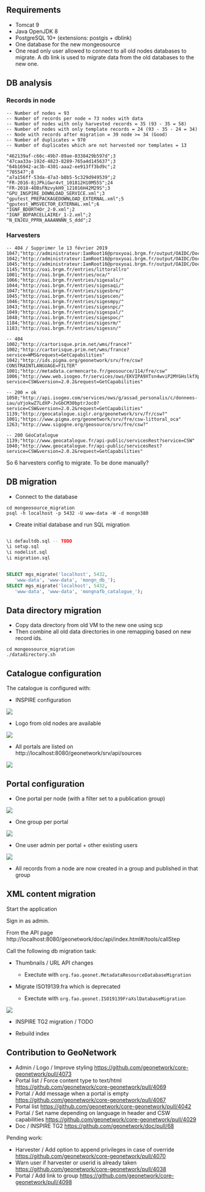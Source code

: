 
## Requirements

* Tomcat 9
* Java OpenJDK 8
* PostgreSQL 10+ (extensions: postgis + dblink)
 * One database for the new mongeosource
 * One read only user allowed to connect to all old nodes databases to migrate. A db link is used to migrate data from the old databases to the new one.  


## DB analysis

### Records in node

```shell script
-- Number of nodes = 93
-- Number of records per node = 73 nodes with data
-- Number of nodes with only harvested records = 35 (93 - 35 = 58)
-- Number of nodes with only template records = 24 (93 - 35 - 24 = 34)
-- Node with records after migration = 39 node >= 34 (Good)
-- Number of duplicates = 970
-- Number of duplicates which are not harvested nor templates = 13

"462139af-c66c-49b7-89ae-0338429b597d";3
"47caa33a-192d-4823-8289-765a4d145637";3
"64b16942-ac3b-4301-aaa2-ee913ff3bd9c";2
"705547";8
"a7a156ff-53da-47a3-b8b5-5c329d949539";2
"FR-2016-8jJPkiGwr4vt_101812H10M55S";24
"FR-2018-4OBsFNzvykH9_121016H42M29S";3
"GPU_INSPIRE_DOWNLOAD_SERVICE.xml";3
"gputest_PREPACKAGEDOWNLOAD_EXTERNAL.xml";5
"gputest_WMSVECTOR_EXTERNAL.xml";6
"IGNF_BDORTHOr_2-0.xml";2
"IGNF_BDPARCELLAIREr_1-2.xml";2
"N_ENJEU_PPRN_AAAANNNN_S_ddd";2
```

### Harvesters

```shell script
-- 404 / Supprimer le 13 février 2019
1047;"http://administrateur:IamRoot16@proxyoai.brgm.fr/output/OAIDC/DocAELBpourSIGESBRE"
1042;"http://administrateur:IamRoot16@proxyoai.brgm.fr/output/OAIDC/DocAELBpourSIGESCEN"
1045;"http://administrateur:IamRoot16@proxyoai.brgm.fr/output/OAIDC/DocAELBpourSIGESCEN"
1145;"http://oai.brgm.fr/entries/littorallro"
1001;"http://oai.brgm.fr/entries/oca/"
1066;"http://oai.brgm.fr/entries/sigesals/"
1044;"http://oai.brgm.fr/entries/sigesaqi/"
1047;"http://oai.brgm.fr/entries/sigesbre/"
1045;"http://oai.brgm.fr/entries/sigescen/"
1046;"http://oai.brgm.fr/entries/sigesmpy/"
1043;"http://oai.brgm.fr/entries/sigesnpc/"
1049;"http://oai.brgm.fr/entries/sigespal/"
1048;"http://oai.brgm.fr/entries/sigespoc/"
1184;"http://oai.brgm.fr/entries/sigesrm/"
1183;"http://oai.brgm.fr/entries/sigessn/"

-- 404
1002;"http://cartorisque.prim.net/wms/france?"
1002;"http://cartorisque.prim.net/wms/france?service=WMS&request=GetCapabilities"
1042;"http://ids.pigma.org/geonetwork/srv/fre/csw?CONSTRAINTLANGUAGE=FILTER"
1001;"http://metadata.carmencarto.fr/geosource/114/fre/csw"
1006;"http://www.web.isogeo.fr/services/ows/EKVIPA9XTsn4wviP2MYGHslkfXpsxkaXS8I0C9iTfJxjfcrkRuYVLE?service=CSW&version=2.0.2&request=GetCapabilities"

-- 200 = ok
1050;"http://api.isogeo.com/services/ows/g/assad_personalis/c/donnees-iau/uYjokwZ7LdXP-JvGbCM30bptrJoc0?service=CSW&version=2.0.2&request=GetCapabilities"
1139;"http://geocatalogue.siglr.org/geonetwork/srv/fr/csw?"
1001;"https://www.pigma.org/geonetwork/srv/fre/csw-littoral_oca"
1263;"http://www.sigogne.org/geosource/srv/fre/csw?"

-- 200 GéoCatalogue
1139;"http://www.geocatalogue.fr/api-public/servicesRest?service=CSW"
1040;"http://www.geocatalogue.fr/api-public/servicesRest?service=CSW&version=2.0.2&request=GetCapabilities"
```

So 6 harvesters config to migrate. To be done manually?



## DB migration

* Connect to the database

```shell script
cd mongeosource_migration
psql -h localhost -p 5432 -U www-data -W -d mongn380
```

* Create initial database and run SQL migration

```sql

\i defaultdb.sql -- TODO
\i setup.sql
\i nodelist.sql
\i migration.sql


SELECT mgs_migrate('localhost', 5432,
   'www-data', 'www-data', 'mongn_db_');
SELECT mgs_migrate('localhost', 5432,
   'www-data', 'www-data', 'mongnafb_catalogue_');
```

## Data directory migration

* Copy data directory from old VM to the new one using scp
* Then combine all old data directories in one remapping based on new record ids.

```shell script
cd mongeosource_migration
./datadirectory.sh
```


## Catalogue configuration

The catalogue is configured with:

* INSPIRE configuration

![](image/config-inspire.png)

* Logo from old nodes are available

![](image/config-logo.png)

* All portals are listed on http://localhost:8080/geonetwork/srv/api/sources

![](image/portal-list.png)


## Portal configuration

* One portal per node (with a filter set to a publication group)

![](image/config-portal.png)

* One group per portal

![](image/config-group.png)

* One user admin per portal + other existing users

![](image/config-user.png)

* All records from a node are now created in a group and published in that group





## XML content migration

Start the application

Sign in as admin.

From the API page http://localhost:8080/geonetwork/doc/api/index.html#/tools/callStep

Call the following db migration task:
* Thumbnails / URL API changes
  * Exectute with
   `org.fao.geonet.MetadataResourceDatabaseMigration`
    
* Migrate ISO19139.fra which is deprecated
  * Exectute with
   `org.fao.geonet.ISO19139FraXslDatabaseMigration`
  
![](image/migration-iso19139-fra.png)


* INSPIRE TG2 migration / TODO


* Rebuild index


## Contribution to GeoNetwork

* Admin / Logo / Improve styling https://github.com/geonetwork/core-geonetwork/pull/4073
* Portal list / Force content type to text/html https://github.com/geonetwork/core-geonetwork/pull/4069
* Portal / Add message when a portal is empty https://github.com/geonetwork/core-geonetwork/pull/4067
* Portal list https://github.com/geonetwork/core-geonetwork/pull/4042
* Portal / Set name depending on language in header and CSW capabilities https://github.com/geonetwork/core-geonetwork/pull/4029
* Doc / INSPIRE TG2 https://github.com/geonetwork/doc/pull/68

Pending work:
* Harvester / Add option to append privileges in case of override https://github.com/geonetwork/core-geonetwork/pull/4070
* Warn user if harvester or userid is already taken https://github.com/geonetwork/core-geonetwork/pull/4038
* Portal / Add link to group https://github.com/geonetwork/core-geonetwork/pull/4098
